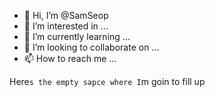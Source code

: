 - 👋 Hi, I’m @SamSeop
- 👀 I’m interested in ...
- 🌱 I’m currently learning ...
- 💞️ I’m looking to collaborate on ...
- 📫 How to reach me ...

Here`s the empty sapce where I`m goin to fill up
<!---
SamSeop/SamSeop is a ✨ special ✨ repository because its `README.md` (this file) appears on your GitHub profile.
You can click the Preview link to take a look at your changes.
--->

